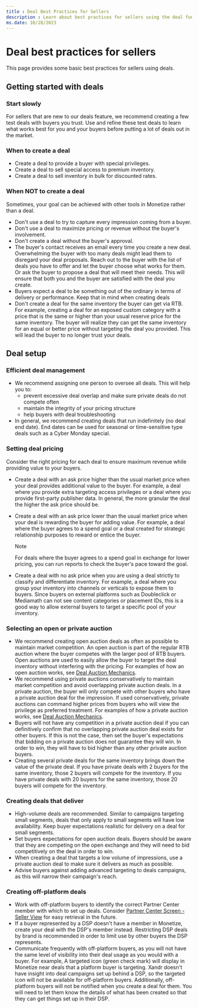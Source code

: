 ```yaml
---
title : Deal Best Practices for Sellers
description : Learn about best practices for sellers using the deal functionality.
ms.date: 10/28/2023
---
```



# Deal best practices for sellers

This page provides some basic best practices for sellers using deals.

## Getting started with deals

### Start slowly

For sellers that are new to our deals feature, we recommend creating a
few test deals with buyers you trust. Use and refine these test deals to
learn what works best for you and your buyers before putting a lot of
deals out in the market.

### When to create a deal

- Create a deal to provide a buyer with special privileges.
- Create a deal to sell special access to premium inventory.
- Create a deal to sell inventory in bulk for discounted rates.

### When NOT to create a deal

Sometimes, your goal can be achieved with other tools in
Monetize rather than a deal.

- Don't use a deal to try to capture every impression coming from a
  buyer.
- Don't use a deal to maximize pricing or revenue without the buyer's
  involvement.
- Don't create a deal without the buyer's approval.
- The buyer's contact receives an email every time you create a new
  deal. Overwhelming the buyer with too many deals might lead them to
  disregard your deal proposals. Reach out to the buyer with the list of
  deals you have to offer and let the buyer choose what works for them.
  Or ask the buyer to propose a deal that will meet their needs. This
  will ensure that both you and the buyer are satisfied with the deal
  you create.
- Buyers expect a deal to be something out of the ordinary in terms of
  delivery or performance. Keep that in mind when creating deals
- Don't create a deal for the same inventory the buyer can get via RTB.
  For example, creating a deal for an exposed custom category with a
  price that is the same or higher than your usual reserve price for the
  same inventory. The buyer will realize they can get the same inventory
  for an equal or better price without targeting the deal you provided.
  This will lead the buyer to no longer trust your deals.

## Deal setup

### Efficient deal management

- We recommend assigning one person to oversee all deals. This will help
  you to:
  - prevent excessive deal overlap and make sure private deals do not
    compete often
  - maintain the integrity of your pricing structure
  - help buyers with deal troubleshooting
- In general, we recommend creating deals that run indefinitely (no deal
  end date). End dates can be used for seasonal or time-sensitive type
  deals such as a Cyber Monday special.

### Setting deal pricing

Consider the right pricing for each deal to ensure maximum revenue while
providing value to your buyers.

- Create a deal with an ask price higher than the usual market price
  when your deal provides additional value to the buyer. For example, a
  deal where you provide extra targeting access privileges or a deal
  where you provide first-party publisher data. In general, the more
  granular the deal the higher the ask price should be.
- Create a deal with an ask price lower than the usual market price when
  your deal is rewarding the buyer for adding value. For example, a deal
  where the buyer agrees to a spend goal or a deal created for strategic
  relationship purposes to reward or entice the buyer.
  
  > [!NOTE]
  > For deals where the buyer agrees to a spend goal in exchange for lower pricing, you can run reports to check the buyer's pace toward the goal.

  
- Create a deal with no ask price when you are using a deal strictly to
  classify and differentiate inventory. For example, a deal where you
  group your inventory into channels or verticals to expose them to
  buyers. Since buyers on external platforms such as Doubleclick or
  Mediamath can not see content categories or placement IDs, this is a
  good way to allow external buyers to target a specific pool of your
  inventory.

### Selecting an open or private auction

- We recommend creating open auction deals as often as possible to
  maintain market competition. An open auction is part of the regular
  RTB auction where the buyer competes with the larger pool of RTB
  buyers. Open auctions are used to easily allow the buyer to target the
  deal inventory without interfering with the pricing. For examples of
  how an open auction works, see [Deal Auction Mechanics](deal-auction-mechanics.md).
- We recommend using private auctions conservatively to maintain market
  competition and avoid overlapping private auction deals. In a private
  auction, the buyer will only compete with other buyers who have a
  private auction deal for the impression. If used conservatively,
  private auctions can command higher prices from buyers who will view
  the privilege as preferred treatment. For examples of how a private
  auction works, see [Deal Auction Mechanics](deal-auction-mechanics.md).
- Buyers will not have any competition in a private auction deal if you
  can definitively confirm that no overlapping private auction deal
  exists for other buyers. If this is not the case, then set the buyer's
  expectations that bidding on a private auction does not guarantee they
  will win. In order to win, they will have to bid higher than any other
  private auction buyers.
- Creating several private deals for the same inventory brings down the
  value of the private deal. If you have private deals with 2 buyers for
  the same inventory, those 2 buyers will compete for the inventory. If
  you have private deals with 20 buyers for the same inventory, those 20
  buyers will compete for the inventory.

### Creating deals that deliver

- High-volume deals are recommended. Similar to campaigns targeting
  small segments, deals that only apply to small segments will have low
  availability. Keep buyer expectations realistic for delivery on a deal
  for small segments.
- Set buyers expectations for open auction deals. Buyers should be aware
  that they are competing on the open exchange and they will need to bid
  competitively on the deal in order to win.
- When creating a deal that targets a low volume of impressions, use a
  private auction deal to make sure it delivers as much as possible.
- Advise buyers against adding advanced targeting to deals campaigns, as
  this will narrow their campaign's reach.

### Creating off-platform deals

- Work with off-platform buyers to identify the correct Partner Center
  member with which to set up deals. Consider [Partner Center Screen - Seller View](partner-center-screen-seller-view.md)
  for easy retrieval in the future.
- If a buyer represented by a DSP doesn't have a member in
  Monetize, create your deal with the DSP's
  member instead. Restricting DSP deals by brand is recommended in order
  to limit use by other buyers the DSP represents.
- Communicate frequently with off-platform buyers, as you will not have
  the same level of visibility into their deal usage as you would with a
  buyer. For example, A targeted icon (green check mark) will display in
  Monetize near deals that a platform buyer is
  targeting. Xandr doesn't have insight into
  deal campaigns set up behind a DSP, so the targeted icon will not be
  available for off-platform buyers. Additionally, off-platform buyers
  will not be notified when you create a deal for them. You will need to
  let them know the details of what has been created so that they can
  get things set up in their DSP.




